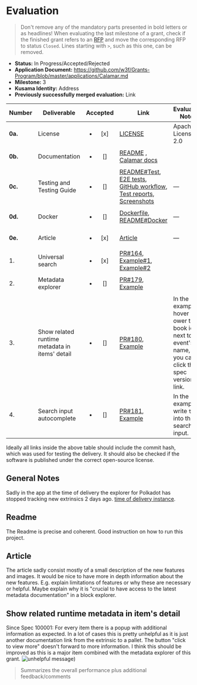 # Evaluation

> Don't remove any of the mandatory parts presented in bold letters or as headlines!
> When evaluating the last milestone of a grant, check if the finished grant refers to an [RFP](https://grants.web3.foundation/docs/rfps) and move the corresponding RFP to status `Closed`.
> Lines starting with `>`, such as this one, can be removed.

- **Status:** In Progress/Accepted/Rejected
- **Application Document:** https://github.com/w3f/Grants-Program/blob/master/applications/Calamar.md 
- **Milestone:** 3
- **Kusama Identity:** Address
- **Previously successfully merged evaluation:** Link

| Number | Deliverable | Accepted | Link | Evaluation Notes |
| ------ | ----------- | :------: | ---- |----------------- |
| **0a.** | License | <ul><li>[x] </li></ul> | [LICENSE](https://github.com/topmonks/calamar/blob/76954c810465eafaab7755d7c19308cc36726d17/LICENSE.txt) | Apache License 2.0 |
| **0b.** | Documentation             | <ul><li>[] </li></ul> | [README](https://github.com/topmonks/calamar/blob/76954c810465eafaab7755d7c19308cc36726d17/README.md) , [Calamar docs](https://docs.calamar.app/)||
| **0c.** | Testing and Testing Guide | <ul><li>[] </li></ul> | [README#Test](https://github.com/topmonks/calamar/blob/76954c810465eafaab7755d7c19308cc36726d17/README.md#test), [E2E tests](https://github.com/topmonks/calamar/tree/76954c810465eafaab7755d7c19308cc36726d17/test/e2e), [GitHub workflow](https://github.com/topmonks/calamar/blob/76954c810465eafaab7755d7c19308cc36726d17/.github/workflows/test-and-deploy.yml#L27), [Test reports](https://github.com/topmonks/calamar/deployments?environment=test-report#activity-log), [Screenshots](https://app.argos-ci.com/topmonks/calamar) | — |
| **0d.** | Docker                    | <ul><li>[] </li></ul> | [Dockerfile](https://github.com/topmonks/calamar/blob/76954c810465eafaab7755d7c19308cc36726d17/Dockerfile), [README#Docker](https://github.com/topmonks/calamar/blob/76954c810465eafaab7755d7c19308cc36726d17/README.md#docker) | — |
| **0e.** | Article                   | <ul><li>[x] </li></ul> | [Article](https://medium.com/@uiii/calamar-block-explorer-milestone-3-finished-29fd816bf3fd) | — |
| 1. | Universal search | <ul><li>[x] </li></ul> | [PR#164](https://github.com/topmonks/calamar/pull/164), [Example#1](https://46dc40bb.calamar.pages.dev/search/blocks?query=123), [Example#2](https://46dc40bb.calamar.pages.dev/search?query=balances) | |
| 2. | Metadata explorer | <ul><li>[] </li></ul> | [PR#179](https://github.com/topmonks/calamar/pull/179), [Example](https://46dc40bb.calamar.pages.dev/polkadot/runtime/9430/balances) | |
| 3. | Show related runtime metadata in items' detail | <ul><li>[] </li></ul> | [PR#180](https://github.com/topmonks/calamar/pull/180), [Example](https://46dc40bb.calamar.pages.dev/polkadot/event/18493287-41) | In the example hover ower the book icon next to the event's name, also you can click the spec version link. |
| 4. | Search input autocomplete | <ul><li>[] </li></ul> | [PR#181](https://github.com/topmonks/calamar/pull/181), [Example](https://46dc40bb.calamar.pages.dev/) | In the example, write `tr` into the search input. |

Ideally all links inside the above table should include the commit hash,
which was used for testing the delivery. It should also be checked if the software is published under the correct open-source license.

## General Notes
Sadly in the app at the time of delivery the explorer for Polkadot has stopped tracking new extrinsics 2 days ago. [time of delivery instance](https://46dc40bb.calamar.pages.dev/polkadot/blocks).

## Readme
The Readme is precise and coherent. Good instruction on how to run this project.

## Article
The article sadly consist mostly of a small description of the new features and images. It would be nice to have more in depth information about the new features. E.g. explain limitations of features or why these are necessary or helpful. Maybe explain why it is "crucial to have access to the latest metadata documentation" in a block explorer.

## Show related runtime metadata in item's detail
Since Spec 100001: For every item there is a popup with additional information as expected. In a lot of cases this is pretty unhelpful as it is just another documentation link from the extrinsic to a pallet. The button "click to view more" doesn't forward to more information. I think this should be improved as this is a major item combined with the metadata explorer of this grant.
![unhelpful message](https://imgur.com/a/kTy3UI8))






>Summarizes the overall performance plus additional feedback/comments
